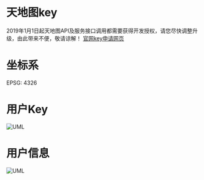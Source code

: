 # 天地图key
2019年1月1日起天地图API及服务接口调用都需要获得开发授权，请您尽快调整升级，由此带来不便，敬请谅解！
[官网key申请网页](http://lbs.tianditu.gov.cn/home.html)

# 坐标系
EPSG: 4326

# 用户Key
![UML](./static/demo/mapboxgl/markdown/internet/tianditu-key.png)

# 用户信息
![UML](./static/demo/mapboxgl/markdown/internet/tianditu-group.png)